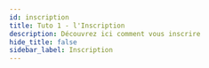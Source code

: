 ```yaml
---
id: inscription
title: Tuto 1 - l'Inscription
description: Découvrez ici comment vous inscrire
hide_title: false
sidebar_label: Inscription
---
```

